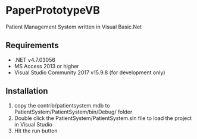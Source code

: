 # PaperPrototypeVB
Patient  Management System written in Visual Basic.Net

## Requirements

* .NET v4.7.03056
*  MS Access 2013 or higher
*  Visual Studio Community 2017 v15.9.8 (for development only)

## Installation

1. copy the contrib/patientsystem.mdb to PatientSystem/PatientSystem/bin/Debug/ folder
2. Double click the PatientSystem/PatientSystem.sln file to load the project in Visual Studio
3. Hit the run button


